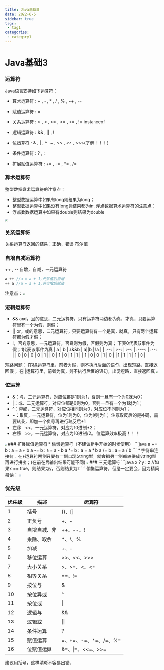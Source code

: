 ```yaml
---
title: Java基础Ⅲ
date: 2022-6-5
sidebar: true
tags:
 - tag1
categories:
 - category1
---
```

# Java基础3
### 运算符
Java语言支持如下运算符：
* 算术运算符 : + , - , * , / , % , ++ , -- 

* 赋值运算符 : =

* 关系运算符 : > , < , >= , <= , == , != instanceof

* 逻辑运算符 : && , || , !

* 位运算符 : & , | , ^ . ~ , >> , << , >>>(了解！！！)

* 条件运算符  : ? , :

* 扩展赋值运算符  : += , -= , *= . /= 

### 算术运算符
整型数据算术运算符的注意点：
* 整型数据运算中如果有long则结果为long；
* 整型数据运算中如果没有long则结果都为int
浮点数据算术运算符的注意点：
* 浮点数数据运算中如果有double则结果为double
<img src="https://mzp-picture.oss-cn-hangzhou.aliyuncs.com/img/数据运算.png" style="zoom: 50%;" />

### 关系运算符
关系运算符返回的结果：正确，错误  布尔值

### 自增自减运算符
++ , -- 自增，自减，一元运算符

```java
a ++ //a = a + 1,先赋值后自增
++ a //a = a + 1,先自增后赋值
```
注意点：
<img src="https://mzp-picture.oss-cn-hangzhou.aliyuncs.com/img/自增、子减运算符.png" style="zoom:33%;" />

### 逻辑运算符

* && and，且的意思，二元运算符，只有运算符两边都为真，才真，只要运算符里有一个为假，则假；
* || or，或的意思，二元运算符，只要运算符有一个是真，就真，只有两个运算符都为假才假；
* !，否的意思，一元运算符，否真则为假，否假则为真；
下表0代表该事件为假；1代表该事件为真
|  a   |  b   | a&&b | a\|\|b |  !a  |
| :--: | :--: | :--: | :----: | :--: |
|  0   |  0   |  0   |   0    |  1   |
|  0   |  1   |  0   |   1    |  1   |
|  1   |  0   |  0   |   1    |  0   |
|  1   |  1   |  1   |   1    |  0   |

短路问题：
在&&运算符里，前者为假，则不执行后面的语句，出现短路，直接返回假；
在||运算符里，前者为真，则不执行后面的语句，出现短路，直接返回真
<img src="https://mzp-picture.oss-cn-hangzhou.aliyuncs.com/img/短路.png" style="zoom:33%;" />

### 位运算
* &：与，二元运算符，对应位都是1则为1，否则一旦有一个为0就为0；
* |：或，二元运算符，对应位都是0则为0，否则一旦有一个为1就为1；
* ^：异或，二元运算符，对应位相同则为0，对应位不同则为1；
* ~：取反，一元运算符，位为1则为0，位为0则为1；
注意取反后的是补码，需要转录，即加一个负号再进行取反后+1
* 左移：<<，一元运算符，对应为10进制*2；
* 右移：>>，一元运算符，对应为10进制/2。
位运算效率极高！！！
<img src="https://mzp-picture.oss-cn-hangzhou.aliyuncs.com/img/位运算.png" style="zoom:33%;" />
### 扩展赋值运算符
* 偷懒运算符（不建议新手开始的时候使用）
```java
a += b : a = a + b
a -= b : a = a - b
a *= b : a = a * b
a /= b : a = a / b
```
* 字符串连接符：在+运算符两侧只要有一侧出现String型，就会把另一侧都转换成String型再进行拼接；(在前在后输出结果可能不同)
<img src="https://mzp-picture.oss-cn-hangzhou.aliyuncs.com/img/扩展赋值运算符.png" style="zoom:33%;" />
### 三元运算符
```java
x ? y : z
//如果x == true，则结果为y，否则结果为z
```
偷懒运算符，但是一定要会，因为精简易读：
<img src="https://mzp-picture.oss-cn-hangzhou.aliyuncs.com/img/三元运算符.png" style="zoom:33%;" />

### 优先级

| 优先级 | 描述         | 运算符                |
| ------ | ------------ | --------------------- |
| 1      | 括号         | ()、[]                |
| 2      | 正负号       | +、-                  |
| 3      | 自增自减、非 | ++、--、!             |
| 4      | 乘除、取余   | *、/、%               |
| 5      | 加减         | +、-                  |
| 6      | 移位运算     | >>、<<、>>>           |
| 7      | 大小关系     | >、>=、<、<=          |
| 8      | 相等关系     | ==、!=                |
| 9      | 按位与       | &                     |
| 10     | 按位异或     | ^                     |
| 11     | 按位或       | \|                    |
| 12     | 逻辑与       | &&                    |
| 13     | 逻辑或       | \|\|                  |
| 14     | 条件运算     | ?                     |
| 15     | 赋值运算     | =、+=、-=、*=、/=、%= |
| 16     | 位赋值运算   | &=、\|=、<<=、>>=     |

建议用括号，这样清晰不容易出错。
